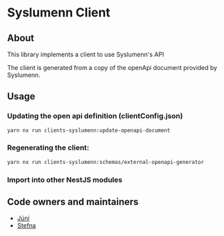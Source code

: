 <!-- gitbook-navigation: "Syslumenn" -->

# Syslumenn Client

## About

This library implements a client to use Syslumenn's API

The client is generated from a copy of the openApi document provided by Syslumenn.

## Usage

### Updating the open api definition (clientConfig.json)

```sh
yarn nx run clients-syslumenn:update-openapi-document
```

### Regenerating the client:

```sh
yarn nx run clients-syslumenn:schemas/external-openapi-generator
```

### Import into other NestJS modules

## Code owners and maintainers

- [Júní](https://github.com/orgs/island-is/teams/juni/members)
- [Stefna](https://github.com/orgs/island-is/teams/stefna/members)

